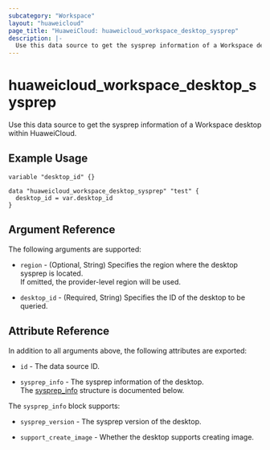 ```yaml
---
subcategory: "Workspace"
layout: "huaweicloud"
page_title: "HuaweiCloud: huaweicloud_workspace_desktop_sysprep"
description: |-
  Use this data source to get the sysprep information of a Workspace desktop within HuaweiCloud.
---
```


# huaweicloud_workspace_desktop_sysprep

Use this data source to get the sysprep information of a Workspace desktop within HuaweiCloud.

## Example Usage

```hcl
variable "desktop_id" {}

data "huaweicloud_workspace_desktop_sysprep" "test" {
  desktop_id = var.desktop_id
}
```

## Argument Reference

The following arguments are supported:

* `region` - (Optional, String) Specifies the region where the desktop sysprep is located.  
  If omitted, the provider-level region will be used.

* `desktop_id` - (Required, String) Specifies the ID of the desktop to be queried.

## Attribute Reference

In addition to all arguments above, the following attributes are exported:

* `id` - The data source ID.

* `sysprep_info` - The sysprep information of the desktop.  
  The [sysprep_info](#workspace_desktop_sysprep_info) structure is documented below.

<a name="workspace_desktop_sysprep_info"></a>
The `sysprep_info` block supports:

* `sysprep_version` - The sysprep version of the desktop.

* `support_create_image` - Whether the desktop supports creating image.
